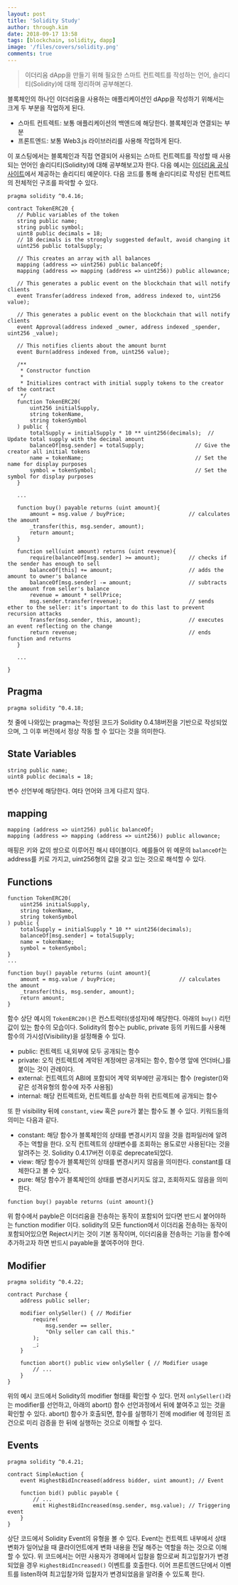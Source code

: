 ```yaml
---
layout: post
title: 'Solidity Study'
author: through.kim
date: 2018-09-17 13:58
tags: [blockchain, solidity, dapp]
image: '/files/covers/solidity.png'
comments: true
---
```


> 이더리움 dApp을 만들기 위해 필요한 스마트 컨트렉트를 작성하는 언어, 솔리디티(Solidity)에 대해 정리하며 공부해본다.

블록체인의 하나인 이더리움을 사용하는 애플리케이션인 dApp을 작성하기 위해서는 크게 두 부분을 작업하게 된다.

 - 스마트 컨트렉트: 보통 애플리케이션의 백엔드에 해당한다. 블록체인과 연결되는 부분
 - 프론트엔드: 보통 Web3.js 라이브러리를 사용해 작업하게 된다.
 
 이 포스팅에서는 블록체인과 직접 연결되어 사용되는 스마트 컨트렉트를 작성할 때 사용되는 언어인 솔리디티(Solidity)에 대해 공부해보고자 한다.
 다음 예시는 [이더리움 공식사이트](https://www.ethereum.org/)에서 제공하는 솔리디티 예문이다. 
 다음 코드를 통해 솔리디티로 작성된 컨트렉트의 전체적인 구조를 파악할 수 있다.
 
 ```solidity
pragma solidity ^0.4.16;

contract TokenERC20 {
    // Public variables of the token
    string public name;
    string public symbol;
    uint8 public decimals = 18;
    // 18 decimals is the strongly suggested default, avoid changing it
    uint256 public totalSupply;

    // This creates an array with all balances
    mapping (address => uint256) public balanceOf;
    mapping (address => mapping (address => uint256)) public allowance;

    // This generates a public event on the blockchain that will notify clients
    event Transfer(address indexed from, address indexed to, uint256 value);
    
    // This generates a public event on the blockchain that will notify clients
    event Approval(address indexed _owner, address indexed _spender, uint256 _value);

    // This notifies clients about the amount burnt
    event Burn(address indexed from, uint256 value);

    /**
     * Constructor function
     *
     * Initializes contract with initial supply tokens to the creator of the contract
     */
    function TokenERC20(
        uint256 initialSupply,
        string tokenName,
        string tokenSymbol
    ) public {
        totalSupply = initialSupply * 10 ** uint256(decimals);  // Update total supply with the decimal amount
        balanceOf[msg.sender] = totalSupply;                // Give the creator all initial tokens
        name = tokenName;                                   // Set the name for display purposes
        symbol = tokenSymbol;                               // Set the symbol for display purposes
    }
    
    ...
    
    function buy() payable returns (uint amount){
        amount = msg.value / buyPrice;                    // calculates the amount
        _transfer(this, msg.sender, amount);
        return amount;
    }

    function sell(uint amount) returns (uint revenue){
        require(balanceOf[msg.sender] >= amount);         // checks if the sender has enough to sell
        balanceOf[this] += amount;                        // adds the amount to owner's balance
        balanceOf[msg.sender] -= amount;                  // subtracts the amount from seller's balance
        revenue = amount * sellPrice;
        msg.sender.transfer(revenue);                     // sends ether to the seller: it's important to do this last to prevent recursion attacks
        Transfer(msg.sender, this, amount);               // executes an event reflecting on the change
        return revenue;                                   // ends function and returns
    }
    
    ...
    
}
```

## Pragma
```solidity
pragma solidity ^0.4.18;
```
첫 줄에 나와있는 pragma는 작성된 코드가 Solidity 0.4.18버전을 기반으로 작성되었으며, 그 이후 버전에서 정상 작동 할 수 있다는 것을 의미한다.

## State Variables
```solidity
string public name;
uint8 public decimals = 18;
```
변수 선언부에 해당한다. 여타 언어와 크게 다르지 않다.

## mapping
```solidity
mapping (address => uint256) public balanceOf;
mapping (address => mapping (address => uint256)) public allowance;
```
매핑은 키와 값의 쌍으로 이루어진 해시 테이블이다. 
예를들어 위 예문의 `balanceOf`는 address를 키로 가지고, uint256형의 값을 갖고 있는 것으로 해석할 수 있다.

## Functions
```solidity
function TokenERC20(
    uint256 initialSupply,
    string tokenName,
    string tokenSymbol
) public {
    totalSupply = initialSupply * 10 ** uint256(decimals);  
    balanceOf[msg.sender] = totalSupply;                
    name = tokenName;                                   
    symbol = tokenSymbol;                               
}
...
    
function buy() payable returns (uint amount){
    amount = msg.value / buyPrice;                    // calculates the amount
    _transfer(this, msg.sender, amount);
    return amount;
}
```
함수 상단 예시의 `TokenERC20()`은 컨스트럭터(생성자)에 해당한다. 아래의 `buy()` 리턴값이 있는 함수의 모습이다.
Solidity의 함수는 public, private 등의 키워드를 사용해 함수의 가시성(Visibility)을 설정해줄 수 있다.

 - public: 컨트렉트 내,외부에 모두 공개되는 함수
 - private: 오직 컨트렉트에 계약된 계정에만 공개되는 함수, 함수명 앞에 언더바(_)를 붙이는 것이 관례이다.
 - external: 컨트렉트의 ABI에 포함되어 계약 외부에만 공개되는 함수 (register()와 같은 성격유형의 함수에 자주 사용됨)
 - internal: 해당 컨트렉트와, 컨트렉트를 상속한 하위 컨트렉트에 공개되는 함수
  
또 한 visibility 뒤에 `constant`, `view` 혹은 `pure`가 붙는 함수도 볼 수 있다. 키워드들의 의미는 다음과 같다.

 - constant: 해당 함수가 블록체인의 상태를 변경시키지 않을 것을 컴파일러에 알려주는 역할을 한다. 오직 컨트렉트의 상태변수를 조회하는 용도로만 사용된다는 것을 알려주는 것. Solidity 0.4.17버전 이후로 deprecate되었다.
 - view: 해당 함수가 블록체인의 상태를 변경시키지 않음을 의미한다. constant를 대체한다고 볼 수 있다. 
 - pure: 해당 함수가 블록체인의 상태를 변경시키지도 않고, 조회하지도 않음을 의미한다.

```solidity
function buy() payable returns (uint amount){}
```
위 함수에서 payble은 이더리움을 전송하는 동작이 포함되어 있다면 반드시 붙어야하는 function modifier 이다.
solidity의 모든 function에서 이더리움 전송하는 동작이 포함되어있으면 Reject시키는 것이 기본 동작이며, 
이더리움을 전송하는 기능을 함수에 추가하고자 하면 반드시 payable을 붙여주어야 한다.

## Modifier
```solidity
pragma solidity ^0.4.22;

contract Purchase {
    address public seller;

    modifier onlySeller() { // Modifier
        require(
            msg.sender == seller,
            "Only seller can call this."
        );
        _;
    }

    function abort() public view onlySeller { // Modifier usage
        // ...
    }
}
```
위의 예시 코드에서 Solidity의 modifier 형태를 확인할 수 있다. 
먼저 `onlySeller()`라는 modifier를 선언하고, 아래의 abort() 함수 선언과정에서 뒤에 붙여주고 있는 것을 확인할 수 있다.
abort() 함수가 호출되면, 함수를 실행하기 전에 modifier 에 정의된 조건으로 미리 검증을 한 뒤에 실행하는 것으로 이해할 수 있다.
 
## Events
```solidity
pragma solidity ^0.4.21;

contract SimpleAuction {
    event HighestBidIncreased(address bidder, uint amount); // Event

    function bid() public payable {
        // ...
        emit HighestBidIncreased(msg.sender, msg.value); // Triggering event
    }
}
```
상단 코드에서 Solidity Event의 유형을 볼 수 있다. 
Event는 컨트렉트 내부에서 상태변화가 일어났을 때 클라이언트에게 변화 내용을 전달 해주는 역할을 하는 것으로 이해할 수 있다.
위 코드에서는 어떤 사용자가 경매에서 입찰을 함으로써 최고입찰가가 변경되었을 경우 `HighestBidIncreased()` 이벤트를 호출한다.
이어 프론트엔드단에서 이벤트를 listen하여 최고입찰가와 입찰자가 변경되었음을 알려줄 수 있도록 한다. 